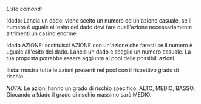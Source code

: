 *Lista comandi*

\!dado: Lancia un dado: viene scelto un numero ed un'azione casuale, se il numero è uguale all'esito del dado devi fare quell'azione necessariamente altrimenti un casino enorme

\!dado AZIONE: sostituisci AZIONE con un'azione che faresti se il numero è uguale all'esito del dado\. Lancia un dado e sceglie un numero casuale\. La tua proposta potrebbe essere aggiunta al pool delle possibili azioni\.

\!lista: mostra tutte le azioni presenti nel pool con il rispettivo grado di rischio\.

*NOTA*: Le azioni hanno un grado di rischio specifico: ALTO, MEDIO, BASSO\. Giocando a \!dado il grado di rischio massimo sarà MEDIO\.